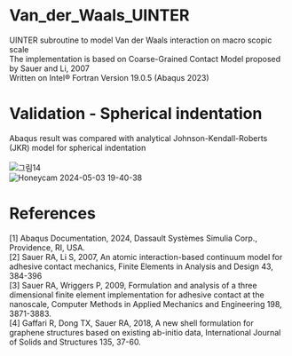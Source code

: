 # Van_der_Waals_UINTER
UINTER subroutine to model Van der Waals interaction on macro scopic scale <br>
The implementation is based on Coarse-Grained Contact Model proposed by Sauer and Li, 2007<br>
Written on Intel® Fortran Version 19.0.5 (Abaqus 2023) <br>

# Validation - Spherical indentation
Abaqus result was compared with analytical Johnson-Kendall-Roberts (JKR) model for spherical indentation <br><br>
![그림14](https://github.com/YB-LIM/Van_der_Waals_UINTER/assets/105615106/a781c1ab-e824-4c22-82b5-d6d06eca2157) <br>
![Honeycam 2024-05-03 19-40-38](https://github.com/YB-LIM/Van_der_Waals_UINTER/assets/105615106/21944401-6b42-4f9d-a7f4-c81a1b8678c1)


# References
[1] Abaqus Documentation, 2024, Dassault Systèmes Simulia Corp., Providence, RI, USA. <br>
[2] Sauer RA, Li S, 2007, An atomic interaction-based continuum model for adhesive contact mechanics, Finite Elements in Analysis and Design 43, 384-396 <br>
​[3] Sauer RA, Wriggers P, 2009, Formulation and analysis of a three dimensional finite element implementation for adhesive contact at the nanoscale, Computer Methods in Applied Mechanics and Engineering 198, 3871-3883. <br>
[4] Gaffari R, Dong TX, Sauer RA, 2018, A new shell formulation for graphene structures based on existing ab-initio data, International Journal of Solids and Structures 135, 37-60. <br>
